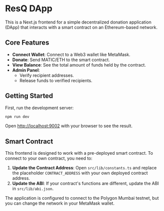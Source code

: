 # ResQ DApp

This is a Next.js frontend for a simple decentralized donation application (DApp) that interacts with a smart contract on an Ethereum-based network.

## Core Features

- **Connect Wallet**: Connect to a Web3 wallet like MetaMask.
- **Donate**: Send MATIC/ETH to the smart contract.
- **View Balance**: See the total amount of funds held by the contract.
- **Admin Panel**:
  - Verify recipient addresses.
  - Release funds to verified recipients.

## Getting Started


First, run the development server:

```bash
npm run dev
```

Open [http://localhost:9002](http://localhost:9002) with your browser to see the result.

## Smart Contract

This frontend is designed to work with a pre-deployed smart contract. To connect to your own contract, you need to:

1.  **Update the Contract Address**: Open `src/lib/constants.ts` and replace the placeholder `CONTRACT_ADDRESS` with your own deployed contract address.
2.  **Update the ABI**: If your contract's functions are different, update the ABI in `src/lib/abi.json`.

The application is configured to connect to the Polygon Mumbai testnet, but you can change the network in your MetaMask wallet.
